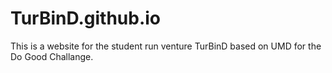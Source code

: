 # TurBinD.github.io

This is a website for the student run venture TurBinD based on UMD for the Do Good Challange.
